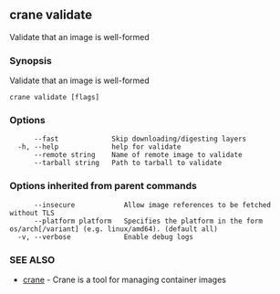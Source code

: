 ## crane validate

Validate that an image is well-formed

### Synopsis

Validate that an image is well-formed

```
crane validate [flags]
```

### Options

```
      --fast             Skip downloading/digesting layers
  -h, --help             help for validate
      --remote string    Name of remote image to validate
      --tarball string   Path to tarball to validate
```

### Options inherited from parent commands

```
      --insecure            Allow image references to be fetched without TLS
      --platform platform   Specifies the platform in the form os/arch[/variant] (e.g. linux/amd64). (default all)
  -v, --verbose             Enable debug logs
```

### SEE ALSO

* [crane](crane.md)	 - Crane is a tool for managing container images

